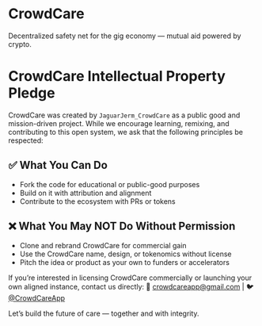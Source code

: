 # CrowdCare
Decentralized safety net for the gig economy — mutual aid powered by crypto.
# CrowdCare Intellectual Property Pledge

CrowdCare was created by `JaguarJerm_CrowdCare` as a public good and mission-driven project. While we encourage learning, remixing, and contributing to this open system, we ask that the following principles be respected:

## ✅ What You Can Do
- Fork the code for educational or public-good purposes
- Build on it with attribution and alignment
- Contribute to the ecosystem with PRs or tokens

## ❌ What You May NOT Do Without Permission
- Clone and rebrand CrowdCare for commercial gain
- Use the CrowdCare name, design, or tokenomics without license
- Pitch the idea or product as your own to funders or accelerators

If you’re interested in licensing CrowdCare commercially or launching your own aligned instance, contact us directly:
📧 crowdcareapp@gmail.com | 🐦 [@CrowdCareApp](https://twitter.com/CrowdCareApp)

Let’s build the future of care — together and with integrity.
